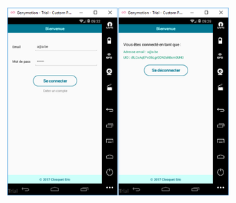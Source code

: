 ![Screenshot](https://github.com/closquet/Login-app-exercice_React-Native/blob/master/screenshot.png "Screenshot")